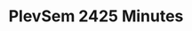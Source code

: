 ---
title: PlevSem 2425 Minutes
redirect_to: https://docs.google.com/document/d/14wQ7khdBQ8lI-Fty8trvlS_uLJb2UfXmrGs3tPh1XuU/edit?usp=sharing
redirect_from: 
  - /PlevSem24Mins
  - /plevsem24mins
---